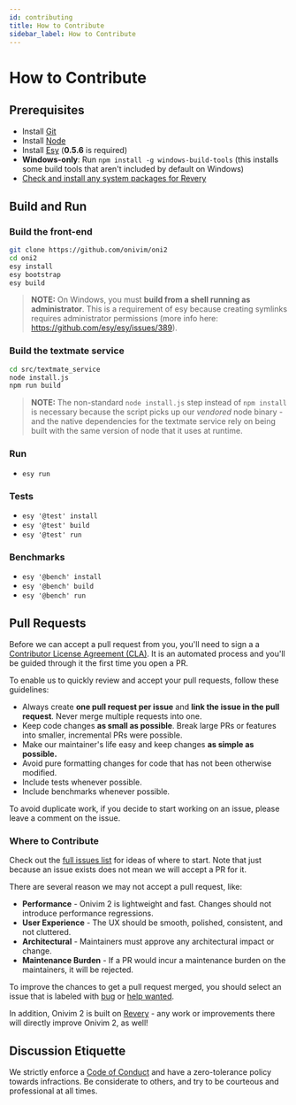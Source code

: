 ```yaml
---
id: contributing
title: How to Contribute
sidebar_label: How to Contribute
---
```


# How to Contribute

## Prerequisites

- Install [Git](https://git-scm.com/)
- Install [Node](https://nodejs.org/en)
- Install [Esy](https://esy.sh) (__0.5.6__ is required)
- __Windows-only__: Run `npm install -g windows-build-tools` (this installs some build tools that aren't included by default on Windows)
- [Check and install any system packages for Revery](https://github.com/revery-ui/revery/wiki/Building-&-Installing)

## Build and Run

### Build the front-end

```sh
git clone https://github.com/onivim/oni2
cd oni2
esy install
esy bootstrap
esy build
```

> __NOTE:__ On Windows, you must __build from a shell running as administrator__. This is a requirement of esy because creating symlinks requires administrator permissions (more info here: https://github.com/esy/esy/issues/389).
### Build the textmate service

```sh
cd src/textmate_service
node install.js
npm run build
```

> __NOTE:__ The non-standard `node install.js` step instead of `npm install` is necessary because the script picks up our _vendored_ node binary - and the native dependencies for the textmate service rely on being built with the same version of node that it uses at runtime.

### Run

- `esy run`

### Tests

- `esy '@test' install`
- `esy '@test' build`
- `esy '@test' run`

### Benchmarks

- `esy '@bench' install`
- `esy '@bench' build`
- `esy '@bench' run`

## Pull Requests

Before we can accept a pull request from you, you'll need to sign a a [Contributor License Agreement (CLA)](https://gist.github.com/bf98297731dd69b9b580ca1d7fd2b90e). It is an automated process and you'll be guided
through it the first time you open a PR.

To enable us to quickly review and accept your pull requests, follow these guidelines:
- Always create __one pull request per issue__ and __link the issue in the pull request__. Never merge multiple requests into one.
- Keep code changes __as small as possible__. Break large PRs or features into smaller, incremental PRs were possible.
- Make our maintainer's life easy and keep changes __as simple as possible.__
- Avoid pure formatting changes for code that has not been otherwise modified.
- Include tests whenever possible.
- Include benchmarks whenever possible.

To avoid duplicate work, if you decide to start working on an issue, please leave a comment on the issue.

### Where to Contribute

Check out the [full issues list](https://github.com/onivim/oni2/issues) for ideas of where to start. Note that just because an issue exists does not mean we will accept a PR for it.

There are several reason we may not accept a pull request, like:
- __Performance__ - Onivim 2 is lightweight and fast. Changes should not introduce performance regressions.
- __User Experience__ - The UX should be smooth, polished, consistent, and not cluttered.
- __Architectural__ - Maintainers must approve any architectural impact or change.
- __Maintenance Burden__ - If a PR would incur a maintenance burden on the maintainers, it will be rejected.

To improve the chances to get a pull request merged, you should select an issue that is labeled with [bug](https://github.com/onivim/oni2/issues?q=is%3Aissue+is%3Aopen+label%3Abug) or [help wanted](https://github.com/onivim/oni2/issues?q=is%3Aissue+is%3Aopen+label%3A%22help+wanted%22).

In addition, Onivim 2 is built on [Revery](https://github.com/revery-ui/revery) - any work or improvements there will directly improve Onivim 2, as well!

## Discussion Etiquette

We strictly enforce a [Code of Conduct](./CODE_OF_CONDUCT.md) and have a zero-tolerance policy towards infractions. Be considerate to others, and try to be courteous and professional at all times.
